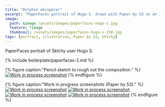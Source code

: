 ```yaml
---
title: "Dolphin whisperer"
excerpt: "PaperFaces portrait of Hugo S. drawn with Paper by 53 on an iPad."
image: 
  path: &image /assets/images/paperfaces-hugo-s.jpg 
  feature: *image
  thumbnail: /assets/images/paperfaces-hugo-s-150.jpg
tags: [portrait, illustration, Paper by 53, Sktchy]
---
```


PaperFaces portrait of Sktchy user Hugo S.

{% include boilerplate/paperfaces-2.md %}

{% figure caption:"Pencil sketch to rough out the composition." %}
[![Work in process screenshot](/assets/images/paperfaces-hugo-s-process-1-750.jpg)](/assets/images/paperfaces-hugo-s-process-1-lg.jpg)
{% endfigure %}

{% figure caption:"Work in progress screenshots (Paper by 53)." %}
[![Work in process screenshot](/assets/images/paperfaces-hugo-s-process-2-600.jpg)](/assets/images/paperfaces-hugo-s-process-2-lg.jpg)
[![Work in process screenshot](/assets/images/paperfaces-hugo-s-process-3-600.jpg)](/assets/images/paperfaces-hugo-s-process-3-lg.jpg)
[![Work in process screenshot](/assets/images/paperfaces-hugo-s-process-4-600.jpg)](/assets/images/paperfaces-hugo-s-process-4-lg.jpg)
[![Work in process screenshot](/assets/images/paperfaces-hugo-s-process-5-600.jpg)](/assets/images/paperfaces-hugo-s-process-5-lg.jpg)
{% endfigure %}
